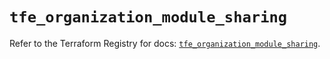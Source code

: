 # `tfe_organization_module_sharing`

Refer to the Terraform Registry for docs: [`tfe_organization_module_sharing`](https://registry.terraform.io/providers/hashicorp/tfe/0.66.0/docs/resources/organization_module_sharing).
